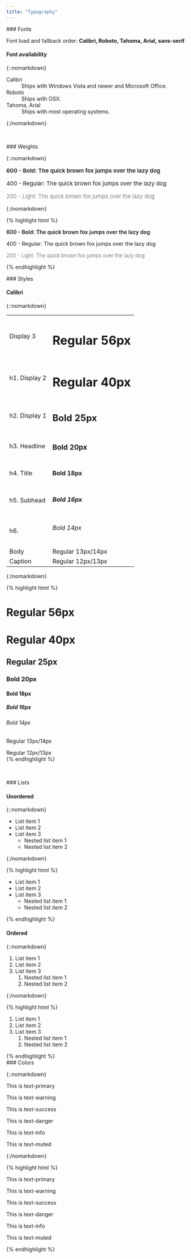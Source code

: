 ```yaml
---
title: "Typography"
---
```


<div class="pl-pattern">
### Fonts

Font load and fallback order: __Calibri, Roboto, Tahoma, Arial, sans-serif__

#### Font availability

{::nomarkdown}
<dl>
    <dt>Calibri</dt>
    <dd>Ships with Windows Vista and newer and Microsoft Office.</dd>
    <dt style="font:Roboto;">Roboto</dt>
    <dd style="font:Roboto;">Ships with OSX.</dd>
    <dt style="font:Tahoma, Arial;">Tahoma, Arial</dt>
    <dd style="font:Tahoma, Arial;">Ships with most operating systems.</dd>
</dl>
{:/nomarkdown}

&nbsp;

</div>

<div class="pl-pattern">
### Weights

{::nomarkdown}
<div class="pl-preview">
<div style="font-size: 15px">
    <p style="font-weight: 600">600 - Bold: The quick brown fox jumps over the lazy dog</p>
    <p style="font-weight: 400">400 - Regular: The quick brown fox jumps over the lazy dog</p>
    <p style="font-weight: 200">200 - Light: The quick brown fox jumps over the lazy dog</p>
</div>
</div>
{:/nomarkdown}

{% highlight html %}
    <p style="font-weight: 600">600 - Bold: The quick brown fox jumps over the lazy dog</p>
    <p style="font-weight: 400">400 - Regular: The quick brown fox jumps over the lazy dog</p>
    <p style="font-weight: 200">200 - Light: The quick brown fox jumps over the lazy dog</p>
{% endhighlight %}

</div>

<div class="pl-pattern">
### Styles

#### Calibri 
{::nomarkdown}
<div class="pl-preview">
<table class="table table-borderless table-valign" style="width: 550px;">
    <tbody>
        <tr>
            <td>Display 3</td>
            <td><h1 class="display3">Regular 56px</h1></td>
        </tr>
        <tr>
            <td>h1. Display 2</td>
            <td><h1>Regular 40px</h1></td>
        </tr>
        <tr>
            <td>h2. Display 1</td>
            <td><h2>Bold 25px</h2></td>
        </tr>
        <tr>
            <td>h3. Headline</td>
            <td><h3 class="headline">Bold 20px</h3></td>
        </tr>
        <tr>
            <td>h4. Title</td>
            <td><h4>Bold 18px</h4></td>
        </tr>
        <tr>
            <td>h5. Subhead</td>
            <td><h5>Bold 16px</h5></td>
        </tr>
        <tr>
            <td>h6.</td>
            <td><h6>Bold 14px</h6></td>
        </tr>
        <tr>
            <td>Body</td>
            <td><div class="body">Regular 13px/14px</div></td>
        </tr>
        <tr>
            <td>Caption</td>
            <td><div class="caption">Regular 12px/13px</div></td>
        </tr>
    </tbody>
</table>
</div>
{:/nomarkdown}

{% highlight html %}
<h1 class="display3">Regular 56px</h1>
<h1>Regular 40px</h1>
<h2>Regular 25px</h2>
<h3>Bold 20px</h3>
<h4>Bold 18px</h4>
<h5>Bold 16px</h5>
<h6>Bold 14px</h6>
<p>Regular 13px/14px</p>
<div class="caption">Regular 12px/13px</div>
{% endhighlight %}

&nbsp;
</div>

<div class="pl-pattern">
### Lists

#### Unordered
{::nomarkdown}
<div class="pl-preview">
<ul>
    <li>List item 1</li>
    <li>List item 2</li>
    <li>List item 3
        <ul>
            <li>Nested list item 1 </li>
            <li>Nested list item 2 </li>
        </ul>
    </li>
</ul>
</div>
{:/nomarkdown}

{% highlight html %}
<ul>
    <li>List item 1</li>
    <li>List item 2</li>
    <li>List item 3
        <ul>
            <li>Nested list item 1 </li>
            <li>Nested list item 2 </li>
        </ul>
    </li>
</ul>
{% endhighlight %}

#### Ordered
{::nomarkdown}
<div class="pl-preview">
<ol>
    <li>List item 1</li>
    <li>List item 2</li>
    <li>List item 3
        <ol>
            <li>Nested list item 1 </li>
            <li>Nested list item 2 </li>
        </ol>
    </li>
</ol>
</div>
{:/nomarkdown}

{% highlight html %}
<ol>
    <li>List item 1</li>
    <li>List item 2</li>
    <li>List item 3
        <ol>
            <li>Nested list item 1 </li>
            <li>Nested list item 2 </li>
        </ol>
    </li>
</ol>
{% endhighlight %}
</div>

<div class="pl-pattern">
### Colors

{::nomarkdown}
<div class="pl-preview">
<p class="text-primary">This is text-primary</p>
<p class="text-warning">This is text-warning</p>
<p class="text-success">This is text-success</p>
<p class="text-danger">This is text-danger</p>
<p class="text-info">This is text-info</p>
<p class="text-muted">This is text-muted</p>
</div>
{:/nomarkdown}

{% highlight html %}
<p class="text-primary">This is text-primary</p>
<p class="text-warning">This is text-warning</p>
<p class="text-success">This is text-success</p>
<p class="text-danger">This is text-danger</p>
<p class="text-info">This is text-info</p>
<p class="text-muted">This is text-muted</p>
{% endhighlight %}

</div>
